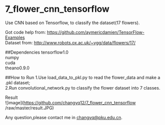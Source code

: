 
# 7_flower_cnn_tensorflow

Use CNN based on Tensorflow, to classify the dataset(17 flowers).

Got code help from: https://github.com/aymericdamien/TensorFlow-Examples<br />
Dataset from: http://www.robots.ox.ac.uk/~vgg/data/flowers/17/<br />

##Dependencies
tensorflow1.0<br />
numpy<br />
cuda<br />
theano0.9.0<br />

##How to Run
1.Use load_data_to_pkl.py to read the flower_data and make a .pkl dataset;<br />
2.Run convolutional_network.py to classify the flower dataset into 7 classes.<br />

Result<br />
![image](https://github.com/changyq12/7_flower_cnn_tensorflow /raw/master/result.JPG)<br />

Any question,please contact me in changyq@pku.edu.cn.<br />

